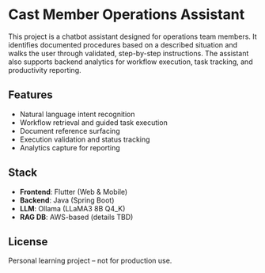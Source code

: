 # Cast Member Operations Assistant

This project is a chatbot assistant designed for operations team members. It identifies documented procedures based on a described situation and walks the user through validated, step-by-step instructions. The assistant also supports backend analytics for workflow execution, task tracking, and productivity reporting.

## Features

- Natural language intent recognition
- Workflow retrieval and guided task execution
- Document reference surfacing
- Execution validation and status tracking
- Analytics capture for reporting

## Stack

- **Frontend**: Flutter (Web & Mobile)
- **Backend**: Java (Spring Boot)
- **LLM**: Ollama (LLaMA3 8B Q4_K)
- **RAG DB**: AWS-based (details TBD)

## License

Personal learning project – not for production use.
